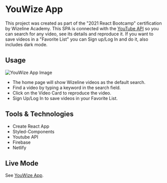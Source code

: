 # YouWize App

This project was created as part of the "2021 React Bootcamp" certification by Wizeline Academy.
This SPA is connected with the [YouTube API](https://developers.google.com/youtube) so you can search for any video, see its details and reproduce it. If you want to save videos in a "Favorite List" you can Sign up/Log In and do it, also includes dark mode.

## Usage

![YouWize App Image](https://i.ibb.co/zFdKPRV/youwize-app.png)

- The home page will show Wizeline videos as the default search.
- Find a video by typing a keyword in the search field.
- Click on the Video Card to reproduce the video.
- Sign Up/Log In to save videos in your Favorite List.

## Tools & Technologies

- Create React App
- Styled-Components
- Youtube API
- Firebase
- Netlify

## Live Mode

See [YouWize App](https://steph-react-certification.netlify.app/).
